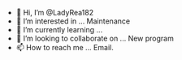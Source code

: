 - 👋 Hi, I’m @LadyRea182
- 👀 I’m interested in ... Maintenance
- 🌱 I’m currently learning ... 
- 💞️ I’m looking to collaborate on ... New program
- 📫 How to reach me ... Email.

<!---
LadyRea182/LadyRea182 is a ✨ special ✨ repository because its `README.md` (this file) appears on your GitHub profile.
You can click the Preview link to take a look at your changes.
--->
